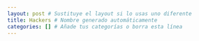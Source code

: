 ```yaml
---
layout: post # Sustituye el layout si lo usas uno diferente
title: Hackers # Nombre generado automáticamente
categories: [] # Añade tus categorías o borra esta línea
---
```

